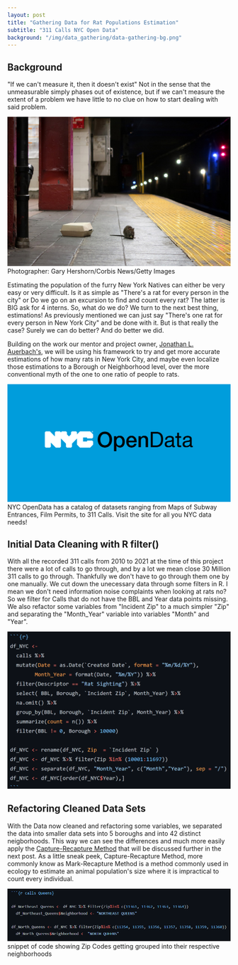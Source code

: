 ```yaml
---
layout: post
title: "Gathering Data for Rat Populations Estimation"
subtitle: "311 Calls NYC Open Data"
background: "/img/data_gathering/data-gathering-bg.png"
---
```


## Background

"If we can't measure it, then it doesn't exist" Not in the sense that the unmeasurable simply phases out of existence, but if we can't measure the extent of a problem we have little to no clue on how to start dealing with said problem.

![Rat](\img\data_gathering\ratbox.jpg)
<span class="caption text-muted">Photographer: Gary Hershorn/Corbis News/Getty Images</span>

Estimating the population of the furry New York Natives can either be very easy or very difficult. Is it as simple as "There's a rat for every person in the city" or Do we go on an excursion to find and count every rat? The latter is BIG ask for 4 interns. So, what do we do? We turn to the next best thing, estimations! As previously mentioned we can just say "There's one rat for every person in New York City" and be done with it. But is that really the case? Surely we can do better? And do better we did.

Building on the work our mentor and project owner, [Jonathan L. Auerbach's](https://jauerbach.github.io/), we will be using his framework to try and get more accurate estimations of how many rats in New York City, and maybe even localize those estimations to a Borough or Neighborhood level, over the more conventional myth of the one to one ratio of people to rats.

[![nycopendata](\img\data_gathering\nycopendata.png)](https://opendata.cityofnewyork.us/data)
<span class="caption text-muted">NYC OpenData has a catalog of datasets ranging from Maps of Subway Entrances, Film Permits, to 311 Calls. Visit the site for all you NYC data needs!</span>

## Initial Data Cleaning with R filter()

With all the recorded 311 calls from 2010 to 2021 at the time of this project there were a lot of calls to go through, and by a lot we mean close 30 Million 311 calls to go through. Thankfully we don't have to go through them one by one manually. We cut down the unecessary data through some filters in R. I mean we don't need information noise complaints when looking at rats no? So we filter for Calls that do not have the BBL and Year data points missing. We also refactor some variables from "Incident Zip" to a much simpler "Zip" and separating the "Month_Year" variable into variables "Month" and "Year".

![Code](\img\data_gathering\coderist.png)

## Refactoring Cleaned Data Sets

With the Data now cleaned and refactoring some variables, we separated the data into smaller data sets into 5 boroughs and into 42 distinct neigborhoods. This way we can see the differences and much more easily apply the [Capture-Recapture Method](https://en.wikipedia.org/wiki/Mark_and_recapture) that will be discussed further in the next post. As a little sneak peek, Capture-Recapture Method, more commonly know as Mark-Recapture Method is a method commonly used in ecology to estimate an animal population's size where it is impractical to count every individual.

![Neighborhood](\img\data_gathering\Neighborhooderist.png)
<span class="caption text-muted">snippet of code showing Zip Codes getting grouped into their respective neighborhoods</span>
